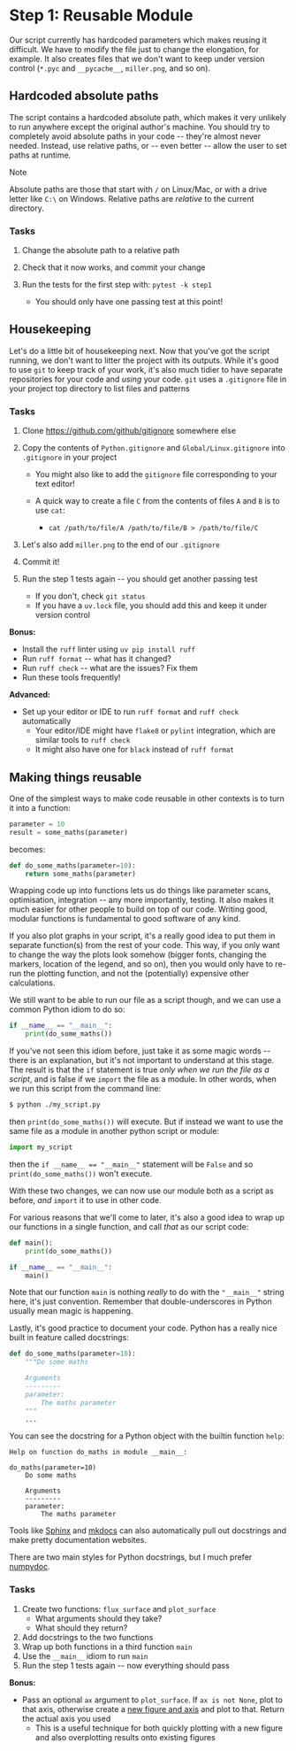 Step 1: Reusable Module
=======================

Our script currently has hardcoded parameters which makes reusing it
difficult. We have to modify the file just to change the elongation,
for example. It also creates files that we don't want to keep under
version control (`*.pyc` and `__pycache__`, `miller.png`, and so on).

Hardcoded absolute paths
------------------------

The script contains a hardcoded absolute path, which makes it very
unlikely to run anywhere except the original author's machine. You
should try to completely avoid absolute paths in your code -- they're
almost never needed. Instead, use relative paths, or -- even better --
allow the user to set paths at runtime.

> [!NOTE]
> Absolute paths are those that start with `/` on Linux/Mac, or with a
> drive letter like `C:\` on Windows. Relative paths are _relative_ to
> the current directory.

### Tasks

1. Change the absolute path to a relative path
2. Check that it now works, and commit your change

4. Run the tests for the first step with: `pytest -k step1`
   - You should only have one passing test at this point!

Housekeeping
------------

Let's do a little bit of housekeeping next. Now that you've got the
script running, we don't want to litter the project with its
outputs. While it's good to use `git` to keep track of your work, it's
also much tidier to have separate repositories for your code and
_using_ your code. `git` uses a `.gitignore` file in your project top
directory to list files and patterns

### Tasks

1. Clone https://github.com/github/gitignore somewhere else
2. Copy the contents of `Python.gitignore` and
   `Global/Linux.gitignore` into `.gitignore` in your project

   - You might also like to add the `gitignore` file corresponding to
     your text editor!
   - A quick way to create a file `C` from the contents of files `A`
     and `B` is to use `cat`:

       - `cat /path/to/file/A /path/to/file/B > /path/to/file/C`

3. Let's also add `miller.png` to the end of our `.gitignore`
4. Commit it!
5. Run the step 1 tests again -- you should get another passing test
    - If you don't, check `git status`
    - If you have a `uv.lock` file, you should add this and keep it
      under version control

**Bonus:**

- Install the `ruff` linter using `uv pip install ruff`
- Run `ruff format` -- what has it changed?
- Run `ruff check` -- what are the issues? Fix them
- Run these tools frequently!

**Advanced:**

- Set up your editor or IDE to run `ruff format` and `ruff check`
  automatically
    - Your editor/IDE might have `flake8` or `pylint` integration,
      which are similar tools to `ruff check`
    - It might also have one for `black` instead of `ruff format`


Making things reusable
----------------------

One of the simplest ways to make code reusable in other contexts is to
turn it into a function:

```python
parameter = 10
result = some_maths(parameter)
```

becomes:

```python
def do_some_maths(parameter=10):
    return some_maths(parameter)
```

Wrapping code up into functions lets us do things like parameter
scans, optimisation, integration -- any more importantly, testing. It
also makes it much easier for other people to build on top of our
code. Writing good, modular functions is fundamental to good software
of any kind.

If you also plot graphs in your script, it's a really good idea to put
them in separate function(s) from the rest of your code. This way, if
you only want to change the way the plots look somehow (bigger fonts,
changing the markers, location of the legend, and so on), then you
would only have to re-run the plotting function, and not the
(potentially) expensive other calculations.

We still want to be able to run our file as a script though, and we
can use a common Python idiom to do so:

```python
if __name__ == "__main__":
    print(do_some_maths())
```

If you've not seen this idiom before, just take it as some magic words
-- there is an explanation, but it's not important to understand at
this stage. The result is that the `if` statement is true _only when
we run the file as a script_, and is false if we `import` the file as
a module. In other words, when we run this script from the command
line:

```bash
$ python ./my_script.py
```

then `print(do_some_maths())` will execute. But if instead we want to
use the same file as a module in another python script or module:

```python
import my_script
```

then the `if __name__ == "__main__"` statement will be `False` and so
`print(do_some_maths())` won't execute.

With these two changes, we can now use our module both as a script as
before, _and_ `import` it to use in other code.

For various reasons that we'll come to later, it's also a good idea
to wrap up our functions in a single function, and call _that_ as our
script code:

```python
def main():
    print(do_some_maths())

if __name__ == "__main__":
    main()
```

Note that our function `main` is nothing _really_ to do with the
`"__main__"` string here, it's just convention. Remember that
double-underscores in Python usually mean magic is happening.

Lastly, it's good practice to document your code. Python has a really
nice built in feature called docstrings:

```python
def do_some_maths(parameter=10):
    """Do some maths

    Arguments
    ---------
    parameter:
        The maths parameter
    """
    ...
```

You can see the docstring for a Python object with the builtin
function `help`:

```
Help on function do_maths in module __main__:

do_maths(parameter=10)
    Do some maths

    Arguments
    ---------
    parameter:
        The maths parameter
```

Tools like [Sphinx](https://www.sphinx-doc.org/en/master/) and
[mkdocs](https://www.mkdocs.org) can also automatically pull out
docstrings and make pretty documentation websites.

There are two main styles for Python docstrings, but I much prefer
[numpydoc](https://numpydoc.readthedocs.io/en/latest/format.html).

### Tasks

1. Create two functions: `flux_surface` and `plot_surface`
   - What arguments should they take?
   - What should they return?
1. Add docstrings to the two functions
1. Wrap up both functions in a third function `main`
1. Use the `__main__` idiom to run `main`
1. Run the step 1 tests again -- now everything should pass

**Bonus:**

- Pass an optional `ax` argument to `plot_surface`. If `ax is not
  None`, plot to that axis, otherwise create a [new figure and
  axis][subplots] and plot to that. Return the actual axis you used
    - This is a useful technique for both quickly plotting with a new
      figure and also overplotting results onto existing figures


[subplots]: (https://matplotlib.org/stable/users/explain/figures.html#creating-figures)
